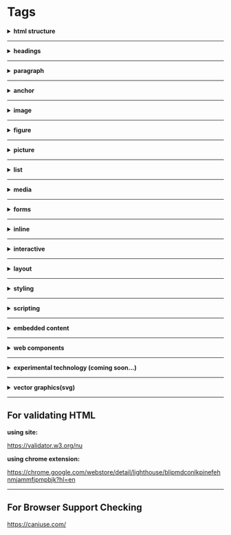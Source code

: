 # Tags

<details>
    <summary><b>html structure</b></summary>
    <br/>
    <a href="https://developer.mozilla.org/en-US/docs/Web/HTML/Element/html">html</a>
    <p>root (top-level element) of an HTML document</p>
    <br/>
    <a href="https://developer.mozilla.org/en-US/docs/Web/HTML/Element/head">head</a>
    <p>contains machine-readable information (metadata) about the document, like its title, scripts, and style sheets.</p>
    <br/>
    <a href="https://developer.mozilla.org/en-US/docs/Web/HTML/Element/title">title</a>
    <ul>
        <li>defines the document's title</li>
        <li>title shown in a browser's title bar or a page's tab.</li>
        <li>contains only text</li>
        <li>tags within the element are ignored.</li>
    </ul>
    <br/>
    <a href="https://developer.mozilla.org/en-US/docs/Web/HTML/Element/body">body</a>
    <p></p>
    <ul>
        <li>represents the content of an HTML document.</li>
        <li>can be only one body element in a document.</li>
    </ul>
    <br/>
    <a href="https://developer.mozilla.org/en-US/docs/Web/HTML/Element/base">base</a>
    <ul>
        <li>specifies the base URL</li>
        <li>used for all relative URLs contained within a document.</li>
        <li>there can be only one base element in a document.</li>
    </ul>
    <br/>
    <a href="https://developer.mozilla.org/en-US/docs/Web/HTML/Element/meta">meta</a>
    <p>represents metadata that cannot be represented by other HTML meta-related elements, like base, link, script, style or title.</p>
</details>

---

<details>
    <summary><b>headings</b></summary>
    <br/>
    <a href="https://developer.mozilla.org/en-US/docs/Web/HTML/Element/Heading_Elements">h1-h6</a>
    <p>represent six levels of section headings. h1 is the highest section level and h6 is the lowest.</p>
</details>

---

<details>
    <summary><b>paragraph</b></summary>
    <br/>
    <a href="https://developer.mozilla.org/en-US/docs/Web/HTML/Element/p">p</a>
    <p>represents a paragraph</p>
</details>

---

<details>
    <summary><b>anchor</b></summary>
    <br/>
    <a href="https://developer.mozilla.org/en-US/docs/Web/HTML/Element/a">a</a>
    <p>creates a hyperlink to other web pages, files, locations within the same page, email addresses, or any other URL.</p>
</details>

---

<details>
    <summary><b>image</b></summary>
    <br/>
    <a href="https://developer.mozilla.org/en-US/docs/Web/HTML/Element/img">img</a>
    <p>embeds an image into the document.</p>
    <br/>
    <a href="https://developer.mozilla.org/en-US/docs/Web/HTML/Element/map">map</a>
    <p>used with area elements to define an image map (a clickable link area).</p>
    <br/>
    <a href="https://developer.mozilla.org/en-US/docs/Web/HTML/Element/area">area</a>
    <p>defines a hot-spot region on an image, and optionally associates it with a hypertext link. This element is used only within a <map> element.</p>
</details>

---

<details>
    <summary><b>figure</b></summary>
    <br/>
    <a href="https://developer.mozilla.org/en-US/docs/Web/HTML/Element/figure">figure</a>
    <p>represents self-contained content with an optional caption, which is specified using the (figcaption) element. The figure, its caption, and its contents are referenced as a single unit.</p>
    <br/>
    <a href="https://developer.mozilla.org/en-US/docs/Web/HTML/Element/figcaption">figcaption</a>
    <p>represents a caption or legend of its parent figure element.</p>
</details>

---

<details>
    <summary><b>picture</b></summary>
    <br/>
    <a href="https://developer.mozilla.org/en-US/docs/Web/HTML/Element/picture">picture</a>
    <ul>
        <li>contains zero or more source elements and one img element</li>
        <li>used to provide versions of an image for different display/device scenarios.</li>
        <li>Browser will consider the best match from source list and load accordingly</li>
        <li>If no matches are found from the source tag then it will load the default image tag source (src)</li>
    </ul>
    <br/>
    <a href="https://developer.mozilla.org/en-US/docs/Web/HTML/Element/source">source</a>
    <ul>
        <li>specifies multiple media resources for the picture, audio and video.</li>
        <li>It is an empty element, meaning that it has no content and does not have a closing tag</li>
        <li>It is commonly used to serve the same media content in multiple formats supported by different browsers.</li>
    </ul>
</details>

---

<details>
    <summary><b>list</b></summary>
    <br/>
    <a href="https://developer.mozilla.org/en-US/docs/Web/HTML/Element/ul">ul</a>
    <ul>
        <li>represents an unordered list of items</li>
        <li>typically rendered as a bulleted list.</li>
    </ul>
    <br />
    <a href="https://developer.mozilla.org/en-US/docs/Web/HTML/Element/ol">ol</a>
    <ul>
        <li>represents an ordered list of items</li>
        <li>typically rendered as a numbered list.</li>
    </ul>
    <br />
    <a href="https://developer.mozilla.org/en-US/docs/Web/HTML/Element/li">li</a>
    <ul>
        <li>used to represent an item in a list.</li>
        <li>It must be contained in a parent element: an ordered list (ol), an unordered list (ul), or a menu (menu).</li>
    </ul>
    <br />
</details>

---

<details>
    <summary><b>media</b></summary>
    <br/>
    <a href="https://developer.mozilla.org/en-US/docs/Web/HTML/Element/audio">audio</a>
    <ul>
        <li>used to embed sound content in documents</li>
        <li>It may contain one or more audio sources, represented using the src attribute or the source element</li>
        <li>The browser will choose the most suitable one. </li>
        <li>It can also be the destination for streamed media, using a MediaStream.</li>
    </ul>
    <br />
    <a href="https://developer.mozilla.org/en-US/docs/Web/HTML/Element/video">video</a>
    <ul>
        <li>Embeds a media player which supports video playback into the document.</li>
        <li>You can use video for audio content as well, but the audio element may provide a more appropriate user experience.</li>
    </ul>
    <br />
    <a href="https://developer.mozilla.org/en-US/docs/Web/HTML/Element/track">track</a>
    <ul>
        <li>Used as a child of the media elements audio and video</li>
        <li>It lets you specify timed text tracks (or time-based data), for example to automatically handle subtitles.</li>
        <li>The tracks are formatted in WebVTT format (.vtt files) — Web Video Text Tracks or Timed Text Markup Language (TTML).</li>
    </ul>
    <br />
</details>

---

<details>
    <summary><b>forms</b></summary>
    <br/>
    <a href="https://developer.mozilla.org/en-US/docs/Web/HTML/Element/form">form</a>
    <ul>
        <li>represents a document section that contains interactive controls for submitting information to a web server.</li>
    </ul>
    <br />
    <a href="https://developer.mozilla.org/en-US/docs/Web/HTML/Element/button">button</a>
    <ul>
        <li>Represents a clickable button</li>
        <li>Which can be used in forms or anywhere in a document that needs simple, standard button functionality.</li>
    </ul>
    <br />
    <a href="https://developer.mozilla.org/en-US/docs/Web/HTML/Element/input">input</a>
    <ul>
        <li>Used to create interactive controls for web-based forms in order to accept data from the user</li>
    </ul>
    <br />
    <a href="https://developer.mozilla.org/en-US/docs/Web/HTML/Element/label">label</a>
    <ul>
        <li>Represents a caption for an item in a user interface</li>
    </ul>
    <br />
    <a href="https://developer.mozilla.org/en-US/docs/Web/HTML/Element/textarea">textarea</a>
    <ul>
        <li>Represents a multi-line plain-text editing control</li>
        <li>Useful when you want to allow users to enter a sizeable amount of free-form text</li>
        <li>Example: Comment on a review or feedback form.</li>
    </ul>
    <br />
    <a href="https://developer.mozilla.org/en-US/docs/Web/HTML/Element/select">select</a>
    <ul>
        <li>Represents a control that provides a menu of options</li>
    </ul>
    <br />
    <a href="https://developer.mozilla.org/en-US/docs/Web/HTML/Element/option">option</a>
    <ul>
        <li>Used to define an item contained in a select an optgroup, or a datalist element.</li>
        <li>Represent menu items in popups and other lists of items in an HTML document.</li>
    </ul>
    <br />
    <a href="https://developer.mozilla.org/en-US/docs/Web/HTML/Element/datalist">datalist</a>
    <ul>
        <li>contains a set of option elements that represent the values available for other controls.</li>
    </ul>
    <br />
    <a href="https://developer.mozilla.org/en-US/docs/Web/HTML/Element/progress">progress</a>
    <ul>
        <li>Displays an indicator showing the completion progress of a task, typically displayed as a progress bar.</li>
    </ul>
    <br />
    <a href="https://developer.mozilla.org/en-US/docs/Web/HTML/Element/fieldset">fieldset</a>
    <ul>
        <li>Used to group several controls as well as labels within a web form.</li>
    </ul>
    <br />
    <a href="https://developer.mozilla.org/en-US/docs/Web/HTML/Element/legend">legend</a>
    <ul>
        <li>Represents a caption for the content of its parent fieldset.</li>
    </ul>
    <br />
</details>

---

<details>
    <summary><b>inline</b></summary>
    <br/>
    <h4>most re-used</h4>
    <a href="https://developer.mozilla.org/en-US/docs/Web/HTML/Element/br">br</a>
    <ul>
        <li></li>
        <li></li>
        <li></li>
        <li></li>
        <li></li>
        <li></li>
    </ul>
    <br />
    <a href="https://developer.mozilla.org/en-US/docs/Web/HTML/Element/span">span</a>
    <ul>
        <li></li>
        <li></li>
        <li></li>
        <li></li>
        <li></li>
        <li></li>
    </ul>
    <br />
    <a href="https://developer.mozilla.org/en-US/docs/Web/HTML/Element/abbr">abbr</a>
    <ul>
        <li></li>
        <li></li>
        <li></li>
        <li></li>
        <li></li>
        <li></li>
    </ul>
    <br />
    <a href="https://developer.mozilla.org/en-US/docs/Web/HTML/Element/code">code</a>
    <ul>
        <li></li>
        <li></li>
        <li></li>
        <li></li>
        <li></li>
        <li></li>
    </ul>
    <br />
    <a href="https://developer.mozilla.org/en-US/docs/Web/HTML/Element/kbd">kbd</a>
    <ul>
        <li></li>
        <li></li>
        <li></li>
        <li></li>
        <li></li>
        <li></li>
    </ul>
    <br />
    <a href="https://developer.mozilla.org/en-US/docs/Web/HTML/Element/mark">mark</a>
    <ul>
        <li></li>
        <li></li>
        <li></li>
        <li></li>
        <li></li>
        <li></li>
    </ul>
    <br />
    <a href="https://developer.mozilla.org/en-US/docs/Web/HTML/Element/del">del</a>
    <ul>
        <li></li>
        <li></li>
        <li></li>
        <li></li>
        <li></li>
        <li></li>
    </ul>
    <br />
    <a href="https://developer.mozilla.org/en-US/docs/Web/HTML/Element/ins">ins</a>
    <ul>
        <li></li>
        <li></li>
        <li></li>
        <li></li>
        <li></li>
        <li></li>
    </ul>
    <br />
    <h4>rare</h4>
    <a href="https://developer.mozilla.org/en-US/docs/Web/HTML/Element/b">b</a>
    <ul>
        <li></li>
        <li></li>
        <li></li>
        <li></li>
        <li></li>
        <li></li>
    </ul>
    <br />
    <a href="https://developer.mozilla.org/en-US/docs/Web/HTML/Element/i">i</a>
    <ul>
        <li></li>
        <li></li>
        <li></li>
        <li></li>
        <li></li>
        <li></li>
    </ul>
    <br />
    <a href="https://developer.mozilla.org/en-US/docs/Web/HTML/Element/u">u</a>
    <ul>
        <li></li>
        <li></li>
        <li></li>
        <li></li>
        <li></li>
        <li></li>
    </ul>
    <br />
    <a href="https://developer.mozilla.org/en-US/docs/Web/HTML/Element/q">q</a>
    <ul>
        <li></li>
        <li></li>
        <li></li>
        <li></li>
        <li></li>
        <li></li>
    </ul>
    <br />
    <a href="https://developer.mozilla.org/en-US/docs/Web/HTML/Element/s">s</a>
    <ul>
        <li></li>
        <li></li>
        <li></li>
        <li></li>
        <li></li>
        <li></li>
    </ul>
    <br />
    <a href="https://developer.mozilla.org/en-US/docs/Web/HTML/Element/small">small</a>
    <ul>
        <li></li>
        <li></li>
        <li></li>
        <li></li>
        <li></li>
        <li></li>
    </ul>
    <br />
    <a href="https://developer.mozilla.org/en-US/docs/Web/HTML/Element/strong">strong</a>
    <ul>
        <li></li>
        <li></li>
        <li></li>
        <li></li>
        <li></li>
        <li></li>
    </ul>
    <br />
    <a href="https://developer.mozilla.org/en-US/docs/Web/HTML/Element/sub">sub</a>
    <ul>
        <li></li>
        <li></li>
        <li></li>
        <li></li>
        <li></li>
        <li></li>
    </ul>
    <br />
    <a href="https://developer.mozilla.org/en-US/docs/Web/HTML/Element/sup">sup</a>
    <ul>
        <li></li>
        <li></li>
        <li></li>
        <li></li>
        <li></li>
        <li></li>
    </ul>
    <br />
    <a href="https://developer.mozilla.org/en-US/docs/Web/HTML/Element/time">time</a><ul>
        <li></li>
        <li></li>
        <li></li>
        <li></li>
        <li></li>
        <li></li>
    </ul>
    <br />
</details>

---

<details>
    <summary><b>interactive</b></summary>
    <br/>
    <a href="https://developer.mozilla.org/en-US/docs/Web/HTML/Element/details">details</a>
    <ul>
        <li></li>
        <li></li>
        <li></li>
        <li></li>
        <li></li>
        <li></li>
    </ul>
    <br />
    <a href="https://developer.mozilla.org/en-US/docs/Web/HTML/Element/summary">summary</a>
    <ul>
        <li></li>
        <li></li>
        <li></li>
        <li></li>
        <li></li>
        <li></li>
    </ul>
    <br />
    <a href="https://developer.mozilla.org/en-US/docs/Web/HTML/Element/dialog">dialog</a>
    <ul>
        <li></li>
        <li></li>
        <li></li>
        <li></li>
        <li></li>
        <li></li>
    </ul>
    <br />
</details>

---

<details>
    <summary><b>layout</b></summary>
    <br/>
    <h4>sections</h4>
    <a href="https://developer.mozilla.org/en-US/docs/Web/HTML/Element/header">header</a>
    <ul>
        <li></li>
        <li></li>
        <li></li>
        <li></li>
        <li></li>
        <li></li>
    </ul>
    <br />
    <a href="https://developer.mozilla.org/en-US/docs/Web/HTML/Element/footer">footer</a>
    <ul>
        <li></li>
        <li></li>
        <li></li>
        <li></li>
        <li></li>
        <li></li>
    </ul>
    <br />
    <a href="https://developer.mozilla.org/en-US/docs/Web/HTML/Element/main">main</a>
    <ul>
        <li></li>
        <li></li>
        <li></li>
        <li></li>
        <li></li>
        <li></li>
    </ul>
    <br />
    <a href="https://developer.mozilla.org/en-US/docs/Web/HTML/Element/nav">nav</a>
    <ul>
        <li></li>
        <li></li>
        <li></li>
        <li></li>
        <li></li>
        <li></li>
    </ul>
    <br />
    <a href="https://developer.mozilla.org/en-US/docs/Web/HTML/Element/section">section</a>
    <ul>
        <li></li>
        <li></li>
        <li></li>
        <li></li>
        <li></li>
        <li></li>
    </ul>
    <br />
    <a href="https://developer.mozilla.org/en-US/docs/Web/HTML/Element/article">article</a>
    <ul>
        <li></li>
        <li></li>
        <li></li>
        <li></li>
        <li></li>
        <li></li>
    </ul>
    <br />
    <a href="https://developer.mozilla.org/en-US/docs/Web/HTML/Element/aside">aside</a>
    <ul>
        <li></li>
        <li></li>
        <li></li>
        <li></li>
        <li></li>
        <li></li>
    </ul>
    <br />
    <a href="https://developer.mozilla.org/en-US/docs/Web/HTML/Element/address">address</a>
    <ul>
        <li></li>
        <li></li>
        <li></li>
        <li></li>
        <li></li>
        <li></li>
    </ul>
    <br />
    <h4>blocks</h4>
    <a href="https://developer.mozilla.org/en-US/docs/Web/HTML/Element/div">div</a>
    <ul>
        <li></li>
        <li></li>
        <li></li>
        <li></li>
        <li></li>
        <li></li>
    </ul>
    <br />
    <a href="https://developer.mozilla.org/en-US/docs/Web/HTML/Element/blockquote">blockquote</a>
    <ul>
        <li></li>
        <li></li>
        <li></li>
        <li></li>
        <li></li>
        <li></li>
    </ul>
    <br />
    <a href="https://developer.mozilla.org/en-US/docs/Web/HTML/Element/dl">dl</a>
    <ul>
        <li></li>
        <li></li>
        <li></li>
        <li></li>
        <li></li>
        <li></li>
    </ul>
    <br />
    <a href="https://developer.mozilla.org/en-US/docs/Web/HTML/Element/dd">dd</a>
    <ul>
        <li></li>
        <li></li>
        <li></li>
        <li></li>
        <li></li>
        <li></li>
    </ul>
    <br />
    <a href="https://developer.mozilla.org/en-US/docs/Web/HTML/Element/dt">dt</a>
    <ul>
        <li></li>
        <li></li>
        <li></li>
        <li></li>
        <li></li>
        <li></li>
    </ul>
    <br />
    <a href="https://developer.mozilla.org/en-US/docs/Web/HTML/Element/pre">pre</a>
    <ul>
        <li></li>
        <li></li>
        <li></li>
        <li></li>
        <li></li>
        <li></li>
    </ul>
    <br />
    <h4>table</h4>
    <a href="https://developer.mozilla.org/en-US/docs/Web/HTML/Element/table">table</a>
    <ul>
        <li></li>
        <li></li>
        <li></li>
        <li></li>
        <li></li>
        <li></li>
    </ul>
    <br />
    <a href="https://developer.mozilla.org/en-US/docs/Web/HTML/Element/thead">thead</a>
    <ul>
        <li></li>
        <li></li>
        <li></li>
        <li></li>
        <li></li>
        <li></li>
    </ul>
    <br />
    <a href="https://developer.mozilla.org/en-US/docs/Web/HTML/Element/tfoot">tfoot</a>
    <ul>
        <li></li>
        <li></li>
        <li></li>
        <li></li>
        <li></li>
        <li></li>
    </ul>
    <br />
    <a href="https://developer.mozilla.org/en-US/docs/Web/HTML/Element/tbody">tbody</a>
    <ul>
        <li></li>
        <li></li>
        <li></li>
        <li></li>
        <li></li>
        <li></li>
    </ul>
    <br />
    <a href="https://developer.mozilla.org/en-US/docs/Web/HTML/Element/caption">caption</a>
    <ul>
        <li></li>
        <li></li>
        <li></li>
        <li></li>
        <li></li>
        <li></li>
    </ul>
    <br />
    <a href="https://developer.mozilla.org/en-US/docs/Web/HTML/Element/col">col</a>
    <ul>
        <li></li>
        <li></li>
        <li></li>
        <li></li>
        <li></li>
        <li></li>
    </ul>
    <br />
    <a href="https://developer.mozilla.org/en-US/docs/Web/HTML/Element/colgroup">colgroup</a>
    <ul>
        <li></li>
        <li></li>
        <li></li>
        <li></li>
        <li></li>
        <li></li>
    </ul>
    <br />
    <a href="https://developer.mozilla.org/en-US/docs/Web/HTML/Element/tr">tr</a>
    <ul>
        <li></li>
        <li></li>
        <li></li>
        <li></li>
        <li></li>
        <li></li>
    </ul>
    <br />
    <a href="https://developer.mozilla.org/en-US/docs/Web/HTML/Element/th">th</a>
    <ul>
        <li></li>
        <li></li>
        <li></li>
        <li></li>
        <li></li>
        <li></li>
    </ul>
    <br />
    <a href="https://developer.mozilla.org/en-US/docs/Web/HTML/Element/td">td</a>
    <ul>
        <li></li>
        <li></li>
        <li></li>
        <li></li>
        <li></li>
        <li></li>
    </ul>
    <br />
</details>

---

<details>
    <summary><b>styling</b></summary>
    <br/>
    <a href="https://developer.mozilla.org/en-US/docs/Web/HTML/Element/style">style</a>
    <ul>
        <li></li>
        <li></li>
        <li></li>
        <li></li>
        <li></li>
        <li></li>
    </ul>
    <br />
    <a href="https://developer.mozilla.org/en-US/docs/Web/HTML/Element/link">link</a>
    <ul>
        <li></li>
        <li></li>
        <li></li>
        <li></li>
        <li></li>
        <li></li>
    </ul>
    <br />
</details>

---

<details>
    <summary><b>scripting</b></summary>
    <br/>
    <a href="https://developer.mozilla.org/en-US/docs/Web/HTML/Element/canvas">canvas</a>
    <ul>
        <li></li>
        <li></li>
        <li></li>
        <li></li>
        <li></li>
        <li></li>
    </ul>
    <br />
    <a href="https://developer.mozilla.org/en-US/docs/Web/HTML/Element/noscript">noscript</a>
    <ul>
        <li></li>
        <li></li>
        <li></li>
        <li></li>
        <li></li>
        <li></li>
    </ul>
    <br />
    <a href="https://developer.mozilla.org/en-US/docs/Web/HTML/Element/script">script</a>
    <ul>
        <li></li>
        <li></li>
        <li></li>
        <li></li>
        <li></li>
        <li></li>
    </ul>
    <br />
</details>

---

<details>
    <summary><b>embedded content</b></summary>
    <br/>
    <a href="https://developer.mozilla.org/en-US/docs/Web/HTML/Element/iframe">iframe</a>
    <ul>
        <li></li>
        <li></li>
        <li></li>
        <li></li>
        <li></li>
        <li></li>
    </ul>
    <br />
    <a href="https://developer.mozilla.org/en-US/docs/Web/HTML/Element/object">object</a>
    <ul>
        <li></li>
        <li></li>
        <li></li>
        <li></li>
        <li></li>
        <li></li>
    </ul>
    <br />
    <a href="https://developer.mozilla.org/en-US/docs/Web/HTML/Element/param">param</a>
    <ul>
        <li></li>
        <li></li>
        <li></li>
        <li></li>
        <li></li>
        <li></li>
    </ul>
    <br />
</details>

---

<details>
    <summary><b>web components</b></summary>
    <br/>
    <a href="https://developer.mozilla.org/en-US/docs/Web/HTML/Element/template">template</a>
    <ul>
        <li></li>
        <li></li>
        <li></li>
        <li></li>
        <li></li>
        <li></li>
    </ul>
</details>

---

<details>
    <summary><b>experimental technology (coming soon...)</b></summary>
    <br/>
    <a href="https://developer.mozilla.org/en-US/docs/Web/HTML/Element/menu">menu</a>
    <ul>
        <li></li>
        <li></li>
        <li></li>
        <li></li>
        <li></li>
        <li></li>
    </ul>
</details>

---

<details>
    <summary><b>vector graphics(svg)</b></summary>
    <br/>
    <a href="https://developer.mozilla.org/en-US/docs/Learn/HTML/Multimedia_and_embedding/Adding_vector_graphics_to_the_Web">Overview</a>
    <br/>
    <a href="https://developer.mozilla.org/en-US/docs/Web/SVG/Tutorial/Getting_Started">Getting Started</a>
    <br />
    <a href="https://developer.mozilla.org/en-US/docs/Web/SVG/Tutorial/Positions">Positions</a>
    <br />
    <a href="https://developer.mozilla.org/en-US/docs/Web/SVG/Tutorial/Basic_Shapes">Basic Shapes</a>
    <br />
    <a href="https://developer.mozilla.org/en-US/docs/Web/SVG/Tutorial/Paths">Paths</a>
    <br />
    <a href="https://developer.mozilla.org/en-US/docs/Web/SVG/Tutorial/Fills_and_Strokes">Fills and Strokes</a>
    <br />
    <a href="https://developer.mozilla.org/en-US/docs/Web/SVG/Tutorial/Gradients">Gradients</a>
    <br />
    <a href="https://developer.mozilla.org/en-US/docs/Web/SVG/Tutorial/Patterns">Patterns</a>
    <br />
    <a href="https://developer.mozilla.org/en-US/docs/Web/SVG/Tutorial/Texts">Texts</a>
    <br />
    <a href="https://developer.mozilla.org/en-US/docs/Web/SVG/Tutorial/Basic_Transformations">Basic Transformations</a>
    <br />
    <a href="https://developer.mozilla.org/en-US/docs/Web/SVG/Tutorial/Clipping_and_masking">Clipping and masking</a>
    <br />
    <a href="https://developer.mozilla.org/en-US/docs/Web/SVG/Tutorial/Other_content_in_SVG">Other content in SVG</a>
    <br />
    <a href="https://developer.mozilla.org/en-US/docs/Web/SVG/Tutorial/Filter_effects">Filter effects</a>
    <br />
    <a href="https://developer.mozilla.org/en-US/docs/Web/SVG/Tutorial/SVG_Fonts">SVG Fonts</a>
    <br />
    <a href="https://developer.mozilla.org/en-US/docs/Web/SVG/Tutorial/SVG_Image_Tag">SVG Image Tag</a>
    <br />
    <a href="https://developer.mozilla.org/en-US/docs/Web/SVG/Tutorial/Tools_for_SVG">Tools for SVG</a>
</details>

---

## For validating HTML

**using site:**

https://validator.w3.org/nu

**using chrome extension:**

https://chrome.google.com/webstore/detail/lighthouse/blipmdconlkpinefehnmjammfjpmpbjk?hl=en

---

## For Browser Support Checking

https://caniuse.com/
